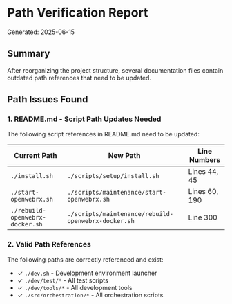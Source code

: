 # Path Verification Report

Generated: 2025-06-15

## Summary

After reorganizing the project structure, several documentation files contain outdated path references that need to be updated.

## Path Issues Found

### 1. README.md - Script Path Updates Needed

The following script references in README.md need to be updated:

| Current Path | New Path | Line Numbers |
|-------------|----------|--------------|
| `./install.sh` | `./scripts/setup/install.sh` | Lines 44, 45 |
| `./start-openwebrx.sh` | `./scripts/maintenance/start-openwebrx.sh` | Lines 60, 190 |
| `./rebuild-openwebrx-docker.sh` | `./scripts/maintenance/rebuild-openwebrx-docker.sh` | Line 300 |

### 2. Valid Path References

The following paths are correctly referenced and exist:
- ✓ `./dev.sh` - Development environment launcher
- ✓ `./dev/test/*` - All test scripts
- ✓ `./dev/tools/*` - All development tools
- ✓ `./src/orchestration/*` - All orchestration scripts
- ✓ `./src/scripts/*` - Service scripts

### 3. Documentation Links

All internal documentation links are valid:
- ✓ `REGULATORY_COMPLIANCE.md`
- ✓ `SECURITY.md`
- ✓ `CONTRIBUTING.md`
- ✓ `LICENSE`

### 4. Configuration File References

Configuration templates have been moved to:
- `/config/templates/` - Template configuration files
- `/config/examples/` - Example configurations

### 5. Script Organization

Scripts have been reorganized into categories:
- `/scripts/setup/` - Installation and setup scripts
- `/scripts/maintenance/` - Maintenance and operational scripts
- `/scripts/monitoring/` - Monitoring scripts (empty, awaiting migration)
- `/src/scripts/` - Service-specific scripts (start_kismet.sh, start_mediamtx.sh)

## Recommendations

1. **Update README.md** to reflect new script locations
2. **Create symlinks** in root directory for frequently used scripts:
   ```bash
   ln -s scripts/setup/install.sh install.sh
   ln -s scripts/maintenance/start-openwebrx.sh start-openwebrx.sh
   ```
3. **Update any automation** that depends on these script paths
4. **Review other documentation** for additional path references

## Next Steps

1. ✓ Fixed the path references in README.md
2. ✓ Fixed the path references in DEPENDENCIES.md
3. ✓ Created symlinks for backward compatibility:
   - `install.sh` → `scripts/setup/install.sh`
   - `start-openwebrx.sh` → `scripts/maintenance/start-openwebrx.sh`
   - `rebuild-openwebrx-docker.sh` → `scripts/maintenance/rebuild-openwebrx-docker.sh`
4. Test all referenced commands work correctly
5. Update any CI/CD scripts that reference old paths

## Fixes Applied

### README.md Updates
- Line 44-45: Updated install.sh path
- Line 60: Updated start-openwebrx.sh path
- Line 190: Updated start-openwebrx.sh path
- Line 300: Updated rebuild-openwebrx-docker.sh path

### DEPENDENCIES.md Updates
- Updated all references to setup-env.sh
- Updated install.sh reference
- Updated setup-configs.sh reference

### Backward Compatibility
Created symlinks in the root directory to maintain backward compatibility with existing scripts and documentation that may reference the old paths.